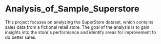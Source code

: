 # Analysis_of_Sample_Superstore
This project focuses on analyzing the SuperStore dataset, which contains sales data from a fictional retail store. The goal of the analysis is to gain insights into the store's performance and identify areas for improvement to do better sales.
